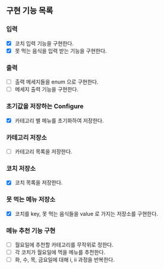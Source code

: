 ## 구현 기능 목록

### 입력
- [x] 코치 입력 기능을 구현한다.
- [x] 못 먹는 음식을 입력 받는 기능을 구현한다.

### 출력
- [ ] 출력 메세지들을 enum 으로 구현한다.
- [ ] 메세지 출력 기능을 구현한다.

### 초기값을 저장하는 Configure
- [x] 카테고리 별 메뉴를 초기화하여 저장한다.

### 카테고리 저장소
- [ ] 카테고리 목록을 저장한다.

### 코치 저장소
- [x] 코치 목록을 저장한다.

### 못 먹는 메뉴 저장소
- [x] 코치를 key, 못 먹는 음식들을 value 로 가지는 저장소를 구현한다.

### 메뉴 추천 기능 구현
- [ ] 월요일에 추천할 카테고리를 무작위로 정한다. 
- [ ] 각 코치가 월요일에 먹을 메뉴를 추천한다.
- [ ] 화, 수, 목, 금요일에 대해 i, ii 과정을 반복한다.